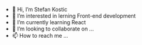 - 👋 Hi, I’m Stefan Kostic
- 👀 I’m interested in lerning Front-end development
- 🌱 I’m currently learning React
- 💞️ I’m looking to collaborate on ...
- 📫 How to reach me ...

<!---
StefanKostic88/StefanKostic88 is a ✨ special ✨ repository because its `README.md` (this file) appears on your GitHub profile.
You can click the Preview link to take a look at your changes.
--->
